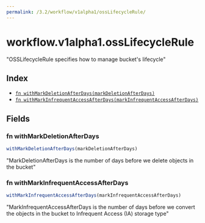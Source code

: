 ```yaml
---
permalink: /3.2/workflow/v1alpha1/ossLifecycleRule/
---
```


# workflow.v1alpha1.ossLifecycleRule

"OSSLifecycleRule specifies how to manage bucket's lifecycle"

## Index

* [`fn withMarkDeletionAfterDays(markDeletionAfterDays)`](#fn-withmarkdeletionafterdays)
* [`fn withMarkInfrequentAccessAfterDays(markInfrequentAccessAfterDays)`](#fn-withmarkinfrequentaccessafterdays)

## Fields

### fn withMarkDeletionAfterDays

```ts
withMarkDeletionAfterDays(markDeletionAfterDays)
```

"MarkDeletionAfterDays is the number of days before we delete objects in the bucket"

### fn withMarkInfrequentAccessAfterDays

```ts
withMarkInfrequentAccessAfterDays(markInfrequentAccessAfterDays)
```

"MarkInfrequentAccessAfterDays is the number of days before we convert the objects in the bucket to Infrequent Access (IA) storage type"